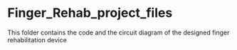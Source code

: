 # Finger_Rehab_project_files
This folder contains the code and the circuit diagram of the designed finger rehabilitation device
